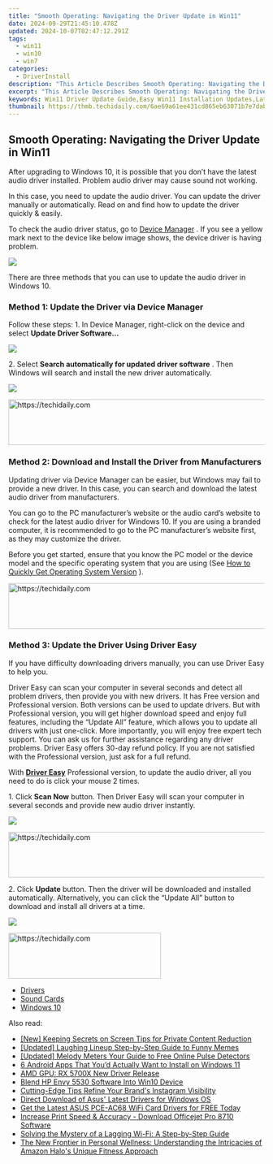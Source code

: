 ```yaml
---
title: "Smooth Operating: Navigating the Driver Update in Win11"
date: 2024-09-29T21:45:10.478Z
updated: 2024-10-07T02:47:12.291Z
tags:
  - win11
  - win10
  - win7
categories:
  - DriverInstall
description: "This Article Describes Smooth Operating: Navigating the Driver Update in Win11"
excerpt: "This Article Describes Smooth Operating: Navigating the Driver Update in Win11"
keywords: Win11 Driver Update Guide,Easy Win11 Installation Updates,Latest Drivers for Windows 11,Optimizing Win11 Performance with Driver Updates,Win11 Driver Troubleshooting Tips,Driver Update Schedule for Windows 11,Compatibility Drivers for Windows 11
thumbnail: https://thmb.techidaily.com/6ae69a61ee431cd865eb63071b7e7dab33df662eeb4d068d44c620780bca6c82.jpeg
---
```


## Smooth Operating: Navigating the Driver Update in Win11

 After upgrading to Windows 10, it is possible that you don’t have the latest audio driver installed. Problem audio driver may cause sound not working.

 In this case, you need to update the audio driver. You can update the driver manually or automatically. Read on and find how to update the driver quickly & easily.

 To check the audio driver status, go to [Device Manager](https://tools.techidaily.com/drivereasy/download/) . If you see a yellow mark next to the device like below image shows, the device driver is having problem.

![](https://images.drivereasy.com/wp-content/uploads/2016/12/img_585c9e1c9a8dc.png)

 There are three methods that you can use to update the audio driver in Windows 10\.

### **Method 1: Update the Driver via Device Manager**

 Follow these steps: 1\. In Device Manager, right-click on the device and select **Update Driver Software…**

![](https://images.drivereasy.com/wp-content/uploads/2016/12/img_585ca063ae5da.png)

 2\. Select **Search automatically for updated driver software** . Then Windows will search and install the new driver automatically.

![](https://images.drivereasy.com/wp-content/uploads/2016/12/img_585ca0bf92276.png)

<!-- affiliate ads begin -->
<a href="https://imp.i357552.net/c/5597632/947750/11832" target="_top" id="947750">
  <img src="//a.impactradius-go.com/display-ad/11832-947750" border="0" alt="https://techidaily.com" width="728" height="90"/>
</a>
<img height="0" width="0" src="https://imp.i357552.net/i/5597632/947750/11832" style="position:absolute;visibility:hidden;" border="0" />
<!-- affiliate ads end -->

### **Method 2: Download and Install the Driver from Manufacturers**

 Updating driver via Device Manager can be easier, but Windows may fail to provide a new driver. In this case, you can search and download the latest audio driver from manufacturers.

 You can go to the PC manufacturer’s website or the audio card’s website to check for the latest audio driver for Windows 10\. If you are using a branded computer, it is recommended to go to the PC manufacturer’s website first, as they may customize the driver.

 Before you get started, ensure that you know the PC model or the device model and the specific operating system that you are using (See [How to Quickly Get Operating System Version](https://tools.techidaily.com/drivereasy/download/) ).

<!-- affiliate ads begin -->
<a href="https://aligracehair.sjv.io/c/5597632/1997680/19272" target="_top" id="1997680">
  <img src="//a.impactradius-go.com/display-ad/19272-1997680" border="0" alt="https://techidaily.com" width="728" height="90"/>
</a>
<img height="0" width="0" src="https://aligracehair.sjv.io/i/5597632/1997680/19272" style="position:absolute;visibility:hidden;" border="0" />
<!-- affiliate ads end -->

### **Method 3: Update the Driver Using** **Driver Easy**

 If you have difficulty downloading drivers manually, you can use Driver Easy to help you.

 Driver Easy can scan your computer in several seconds and detect all problem drivers, then provide you with new drivers. It has Free version and Professional version. Both versions can be used to update drivers. But with Professional version, you will get higher download speed and enjoy full features, including the “Update All” feature, which allows you to update all drivers with just one-click. More importantly, you will enjoy free expert tech support. You can ask us for further assistance regarding any driver problems. Driver Easy offers 30-day refund policy. If you are not satisfied with the Professional version, just ask for a full refund.

 With **[Driver Easy](https://tools.techidaily.com/drivereasy/download/)** [](https://tools.techidaily.com/drivereasy/download/) Professional version, to update the audio driver, all you need to do is click your mouse 2 times.

 1\. Click **Scan Now** button. Then Driver Easy will scan your computer in several seconds and provide new audio driver instantly.

![](https://images.drivereasy.com/wp-content/uploads/2021/09/DE-scan.jpg)

<!-- affiliate ads begin -->
<a href="https://review-au.sjv.io/c/5597632/2098702/14409" target="_top" id="2098702">
  <img src="//a.impactradius-go.com/display-ad/14409-2098702" border="0" alt="https://techidaily.com" width="728" height="90"/>
</a>
<img height="0" width="0" src="https://review-au.sjv.io/i/5597632/2098702/14409" style="position:absolute;visibility:hidden;" border="0" />
<!-- affiliate ads end -->

 2\. Click **Update** button. Then the driver will be downloaded and installed automatically. Alternatively, you can click the “Update All” button to download and install all drivers at a time.

![](https://images.drivereasy.com/wp-content/uploads/2021/09/2021-09-30_15-42-44.jpg)

<!-- affiliate ads begin -->
<a href="https://aligracehair.sjv.io/c/5597632/1902304/19272" target="_top" id="1902304">
  <img src="//a.impactradius-go.com/display-ad/19272-1902304" border="0" alt="https://techidaily.com" width="300" height="90"/>
</a>
<img height="0" width="0" src="https://aligracehair.sjv.io/i/5597632/1902304/19272" style="position:absolute;visibility:hidden;" border="0" />
<!-- affiliate ads end -->

* [Drivers](https://tools.techidaily.com/drivereasy/download/)
* [Sound Cards](https://store.drivereasy.com/order/cart.php?PRODS=4731822&QTY=1&AFFILIATE=108875)
* [Windows 10](https://tools.techidaily.com/drivereasy/download/)

<ins class="adsbygoogle"
     style="display:block"
     data-ad-format="autorelaxed"
     data-ad-client="ca-pub-7571918770474297"
     data-ad-slot="1223367746"></ins>

<ins class="adsbygoogle"
     style="display:block"
     data-ad-client="ca-pub-7571918770474297"
     data-ad-slot="8358498916"
     data-ad-format="auto"
     data-full-width-responsive="true"></ins>

<span class="atpl-alsoreadstyle">Also read:</span>
<div><ul>
<li><a href="https://video-screen-grab.techidaily.com/new-keeping-secrets-on-screen-tips-for-private-content-reduction/"><u>[New] Keeping Secrets on Screen Tips for Private Content Reduction</u></a></li>
<li><a href="https://extra-approaches.techidaily.com/updated-laughing-lineup-step-by-step-guide-to-funny-memes/"><u>[Updated] Laughing Lineup Step-by-Step Guide to Funny Memes</u></a></li>
<li><a href="https://extra-guidance.techidaily.com/updated-melody-meters-your-guide-to-free-online-pulse-detectors/"><u>[Updated] Melody Meters Your Guide to Free Online Pulse Detectors</u></a></li>
<li><a href="https://win11-tips.techidaily.com/6-android-apps-that-youd-actually-want-to-install-on-windows-11/"><u>6 Android Apps That You’d Actually Want to Install on Windows 11</u></a></li>
<li><a href="https://driver-install.techidaily.com/amd-gpu-rx-5700x-new-driver-release/"><u>AMD GPU: RX 5700X New Driver Release</u></a></li>
<li><a href="https://driver-install.techidaily.com/blend-hp-envy-5530-software-into-win10-device/"><u>Blend HP Envy 5530 Software Into Win10 Device</u></a></li>
<li><a href="https://instagram-video-recordings.techidaily.com/cutting-edge-tips-refine-your-brands-instagram-visibility/"><u>Cutting-Edge Tips Refine Your Brand's Instagram Visibility</u></a></li>
<li><a href="https://driver-install.techidaily.com/direct-download-of-asus-latest-drivers-for-windows-os/"><u>Direct Download of Asus' Latest Drivers for Windows OS</u></a></li>
<li><a href="https://win-amazing.techidaily.com/get-the-latest-asus-pce-ac68-wifi-card-drivers-for-free-today/"><u>Get the Latest ASUS PCE-AC68 WiFi Card Drivers for FREE Today</u></a></li>
<li><a href="https://driver-install.techidaily.com/increase-print-speed-and-accuracy-download-officejet-pro-8710-software/"><u>Increase Print Speed & Accuracy - Download Officejet Pro 8710 Software</u></a></li>
<li><a href="https://tech-recovery.techidaily.com/solving-the-mystery-of-a-lagging-wi-fi-a-step-by-step-guide/"><u>Solving the Mystery of a Lagging Wi-Fi: A Step-by-Step Guide</u></a></li>
<li><a href="https://buynow-reviews.techidaily.com/the-new-frontier-in-personal-wellness-understanding-the-intricacies-of-amazon-halos-unique-fitness-approach/"><u>The New Frontier in Personal Wellness: Understanding the Intricacies of Amazon Halo's Unique Fitness Approach</u></a></li>
</ul></div>

